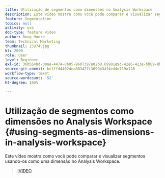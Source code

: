 ```yaml
---
title: Utilização de segmentos como dimensões no Analysis Workspace
description: Este vídeo mostra como você pode comparar e visualizar segmentos usando-os como uma dimensão no Analysis Workspace.
feature: Segmentation
topics: null
activity: use
doc-type: feature video
author: Doug Moore
team: Technical Marketing
thumbnail: 23974.jpg
kt: 2009
role: User
level: Beginner
exl-id: 36b564bd-30ae-4474-8b05-9607397e02b8,69901e9c-42e6-423e-bb89-8b8b0763bac7
source-git-commit: be1ffd44024ea883427c3099434f4ed4e719a128
workflow-type: tm+mt
source-wordcount: '52'
ht-degree: 100%

---
```


# Utilização de segmentos como dimensões no Analysis Workspace {#using-segments-as-dimensions-in-analysis-workspace}

Este vídeo mostra como você pode comparar e visualizar segmentos usando-os como uma dimensão no Analysis Workspace.

>[!VIDEO](https://video.tv.adobe.com/v/23974/?quality=12)
